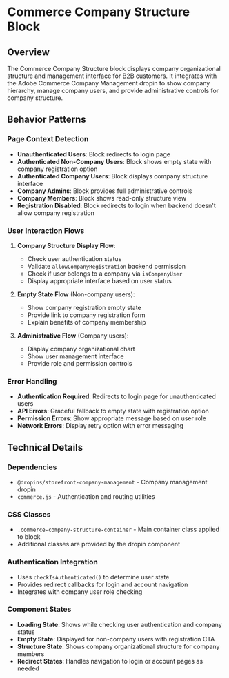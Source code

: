 # Commerce Company Structure Block

## Overview

The Commerce Company Structure block displays company organizational structure and management interface for B2B customers. It integrates with the Adobe Commerce Company Management dropin to show company hierarchy, manage company users, and provide administrative controls for company structure.

<!-- ## Integration -->

<!-- ### Block Configuration

No block configuration is read via `readBlockConfig()`. -->

<!-- ### URL Parameters

No URL parameters affect this block's behavior. -->

<!-- ### Local Storage

No localStorage keys are used by this block. -->

<!-- ### Events -->

<!-- #### Event Listeners

No direct event listeners are implemented in this block. -->

<!-- #### Event Emitters

No events are emitted by this block. -->

## Behavior Patterns

### Page Context Detection

- **Unauthenticated Users**: Block redirects to login page
- **Authenticated Non-Company Users**: Block shows empty state with company registration option
- **Authenticated Company Users**: Block displays company structure interface
- **Company Admins**: Block provides full administrative controls
- **Company Members**: Block shows read-only structure view
- **Registration Disabled**: Block redirects to login when backend doesn't allow company registration

### User Interaction Flows

1. **Company Structure Display Flow**:
   - Check user authentication status
   - Validate `allowCompanyRegistration` backend permission
   - Check if user belongs to a company via `isCompanyUser`
   - Display appropriate interface based on user status

2. **Empty State Flow** (Non-company users):
   - Show company registration empty state
   - Provide link to company registration form
   - Explain benefits of company membership

3. **Administrative Flow** (Company users):
   - Display company organizational chart
   - Show user management interface
   - Provide role and permission controls

### Error Handling

- **Authentication Required**: Redirects to login page for unauthenticated users
- **API Errors**: Graceful fallback to empty state with registration option
- **Permission Errors**: Show appropriate message based on user role
- **Network Errors**: Display retry option with error messaging

## Technical Details

### Dependencies

- `@dropins/storefront-company-management` - Company management dropin
- `commerce.js` - Authentication and routing utilities

### CSS Classes

- `.commerce-company-structure-container` - Main container class applied to block
- Additional classes are provided by the dropin component

### Authentication Integration

- Uses `checkIsAuthenticated()` to determine user state
- Provides redirect callbacks for login and account navigation
- Integrates with company user role checking

### Component States

- **Loading State**: Shows while checking user authentication and company status
- **Empty State**: Displayed for non-company users with registration CTA
- **Structure State**: Shows company organizational structure for company members
- **Redirect States**: Handles navigation to login or account pages as needed
